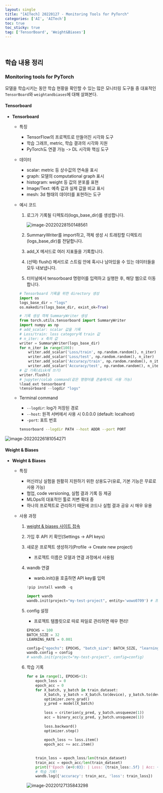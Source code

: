 ```yaml
---
layout: single
title: "[AITech] 20220127 - Monitoring Tools for PyTorch"
categories: ['AI', 'AITech']
toc: true
toc_sticky: true
tag: ['TensorBoard', 'Weight&Biases']
---
```




<br>

## 학습 내용 정리

### Monitoring tools for PyTorch

모델을 학습시키는 동안 학습 현황을 확인할 수 있는 많은 모니터링 도구들 중 대표적인 `TensorBoard`와 `weightandbiases`에 대해 살펴본다. 

#### Tensorboard

* **Tensorboard**

  * 특징

    * TensorFlow의 프로젝트로 만들어진 시각화 도구
    * 학습 그래프, metric, 학습 결과의 시각화 지원
    * PyTorch도 연결 가능 -> DL 시각화 핵심 도구

  * 데이터

    * scalar: metric 등 상수값의 연속을 표시
    * graph: 모델의 computational graph 표시
    * histogram: weight 등 값의 분포를 표현
    * Image/Text: 예측 값과 실제 값을 비교 표시
    * mesh: 3d 형태의 데이터를 표현하는 도구

  * 예시 코드

    1. 로그가 기록될 디렉토리(logs_base_dir)를 생성합니다. 

       ![image-20220228150148561](https://user-images.githubusercontent.com/70505378/155932436-5b56607b-950b-43d4-b1b8-b269f756c7ef.png)

    2. SummaryWriter를 import하고, 객체 생성 시 트래킹할 디렉토리(logs_base_dir)를 전달합니다. 

    3. add_X 메서드로 여러 지표들을 기록합니다. 

    4. (선택) flush() 메서드로 스트림 안에 혹시나 남아있을 수 있는 데이터들을 모두 내보냅니다. 

    5. 터미널에서 tensorboard 명령어를 입력하고 실행한 후, 해당 웹으로 이동합니다. 

    ```python
    # Tensorboard 기록을 위한 directory 생성
    import os
    logs_base_dir = "logs"
    os.makedirs(logs_base_dir, exist_ok=True)
    
    # 기록 생성 객체 SummaryWriter 생성
    from torch.utils.tensorboard import SummaryWriter
    import numpy as np
    # add_scalar: scalar 값을 기록
    # Loss/train: loss category에 train 값
    # n_iter: x 축의 값
    writer = SummaryWriter(logs_base_dir)
    for n_iter in range(100):
        writer.add_scalar('Loss/train', np.random.random(), n_iter)
        writer.add_scalar('Loss/test', np.random.random(), n_iter)
        writer.add_scalar('Accuracy/train', np.random.random(), n_iter)
        writer.add_scalar('Accuracy/test', np.random.random(), n_iter)
    # 값 기록(disk에 쓰기)
    writer.flush()
    # jupyter/colab command(같은 명령어를 콘솔에서도 사용 가능)
    %load_ext tensorboard
    %tensorboard --logdir "logs"
    ```

  * Terminal command

    * `--logdir`: log가 저장된 경로
    * `--host`: 원격 서버에서 사용 시 0.0.0.0 (default: localhost)
    * `-port`: 포트 번호

    ```bash
    tensorboard --logdir PATH --host ADDR --port PORT
    ```

    

![image-20220226181054271](https://user-images.githubusercontent.com/70505378/155837514-30f45b04-a373-438d-8fa4-d8e8e7d638f7.png)

#### Weight & Biases

* **Weight & Biases**

  * 특징

    * 머신러닝 실험을 원활히 지원하기 위한 상용도구(유료, 기본 기능은 무료로 사용 가능)
    * 협업, code versioning, 실험 결과 기록 등 제공
    * MLOps의 대표적인 툴로 저변 확대 중
    * 하나의 프로젝트로 관리하기 때문에 코드나 실험 결과 공유 시 매우 유용

  * 사용 과정

    1. [weight & biases 사이트 접속](https://wandb.ai/site)

    2. 가입 후 API 키 확인(Settings -> API keys)

    3. 새로운 프로젝트 생성하기(Profile -> Create new project)

       * 프로젝트 이름은 모델과 연결 과정에서 사용됨

    4. wandb 연결

       * wanb.init()을 호출하면 API key를 입력

       ```python
       !pip install wandb -q
       
       import wandb
       wandb.init(project="my-test-project", entity='wowo0709') # 프로젝트명, 닉네임
       ```

    5. config 설정

       * 프로젝트 템플릿으로 따로 파일로 관리하면 매우 편리!

       ```python
       EPOCHS = 100
       BATCH_SIZE = 32
       LEARNING_RATE = 0.001
       
       config={"epochs": EPOCHS, "batch_size": BATCH_SIZE, "learning_rate" : LEARNING_RATE}
       wandb.config = config
       # wandb.init(project="my-test-project", config=config)
       ```

    6. 학습 기록

       ```python
       for e in range(1, EPOCHS+1):
           epoch_loss = 0
           epoch_acc = 0
           for X_batch, y_batch in train_dataset:
               X_batch, y_batch = X_batch.to(device), y_batch.to(device).type(torch.cuda.FloatTensor)
               optimizer.zero_grad()        
               y_pred = model(X_batch)
                      
               loss = criterion(y_pred, y_batch.unsqueeze(1))
               acc = binary_acc(y_pred, y_batch.unsqueeze(1))
               
               loss.backward()
               optimizer.step()
               
               epoch_loss += loss.item()
               epoch_acc += acc.item()
               
               
           train_loss = epoch_loss/len(train_dataset)
           train_acc = epoch_acc/len(train_dataset)
           print(f'Epoch {e+0:03}: | Loss: {train_loss:.5f} | Acc: {train_acc:.3f}')
           # 학습 기록!
           wandb.log({'accuracy': train_acc, 'loss': train_loss})
       ```

       

       ![image-20220127135843298](https://user-images.githubusercontent.com/70505378/151295520-afa06789-313a-4a2f-9f0d-2bfde985c7e8.png)





<br>
